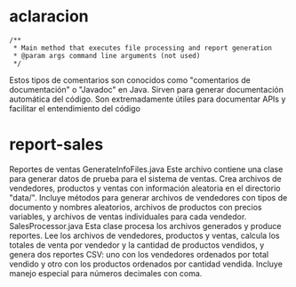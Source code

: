 # aclaracion 

    /**
     * Main method that executes file processing and report generation
     * @param args command line arguments (not used)
     */
  Estos tipos de comentarios son conocidos como "comentarios de documentación" o "Javadoc" en Java. Sirven para generar documentación automática del código. Son extremadamente útiles para 
  documentar APIs y facilitar el entendimiento del código   

# report-sales
 Reportes de ventas
 GenerateInfoFiles.java
Este archivo contiene una clase para generar datos de prueba para el sistema de ventas. Crea archivos de vendedores, productos y ventas con información aleatoria en el directorio "data/". Incluye métodos para generar archivos de vendedores con tipos de documento y nombres aleatorios, archivos de productos con precios variables, y archivos de ventas individuales para cada vendedor.
SalesProcessor.java
Esta clase procesa los archivos generados y produce reportes. Lee los archivos de vendedores, productos y ventas, calcula los totales de venta por vendedor y la cantidad de productos vendidos, y genera dos reportes CSV: uno con los vendedores ordenados por total vendido y otro con los productos ordenados por cantidad vendida. Incluye manejo especial para números decimales con coma.
